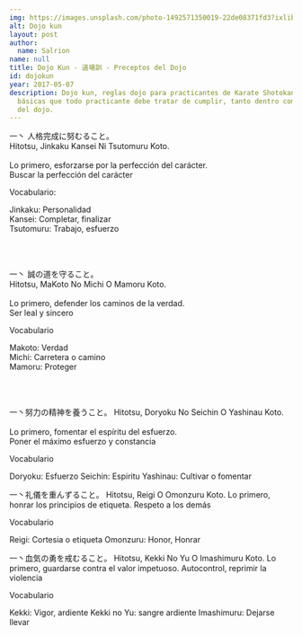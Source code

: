 ```yaml
---
img: https://images.unsplash.com/photo-1492571350019-22de08371fd3?ixlib=rb-1.2.1&ixid=eyJhcHBfaWQiOjEyMDd9
alt: Dojo kun
layout: post
author:
  name: Salrion
name: null
title: Dojo Kun - 道場訓 - Preceptos del Dojo
id: dojokun
year: 2017-05-07
description: Dojo kun, reglas dojo para practicantes de Karate Shotokan. Reglas
  básicas que todo practicante debe tratar de cumplir, tanto dentro como fuera
  del dojo.
---
```

一丶 人格完成に努むること。<br>
Hitotsu, Jinkaku Kansei Ni Tsutomuru Koto. <br><br>
Lo primero, esforzarse por la perfección del carácter. <br>
Buscar la perfección del carácter <br>

Vocabulario:

Jinkaku: Personalidad<br>
Kansei: Completar, finalizar<br>
Tsutomuru: Trabajo, esfuerzo

<br><br>

一丶 誠の道を守ること。<br>
Hitotsu, MaKoto No Michi O Mamoru Koto.<br><br>
Lo primero, defender los caminos de la verdad.<br>
Ser leal y sincero<br>

Vocabulario

Makoto: Verdad<br>
Michi: Carretera o camino<br>
Mamoru: Proteger

<br><br>

一丶努力の精神を養うこと。
Hitotsu, Doryoku No Seichin O Yashinau Koto.<br><br>
Lo primero, fomentar el espíritu del esfuerzo.<br>
Poner el máximo esfuerzo y constancia<br>

Vocabulario

Doryoku: Esfuerzo
Seichin: Espiritu
Yashinau: Cultivar o fomentar

一丶礼儀を重んずること。
Hitotsu, Reigi O Omonzuru Koto.
Lo primero, honrar los principios de etiqueta.
Respeto a los demás

Vocabulario

Reigi: Cortesia o etiqueta
Omonzuru: Honor, Honrar

一丶血気の勇を戒むること。
Hitotsu, Kekki No Yu O Imashimuru Koto.
Lo primero, guardarse contra el valor impetuoso.
Autocontrol, reprimir la violencia

Vocabulario

Kekki: Vigor, ardiente
Kekki no Yu: sangre ardiente
Imashimuru: Dejarse llevar